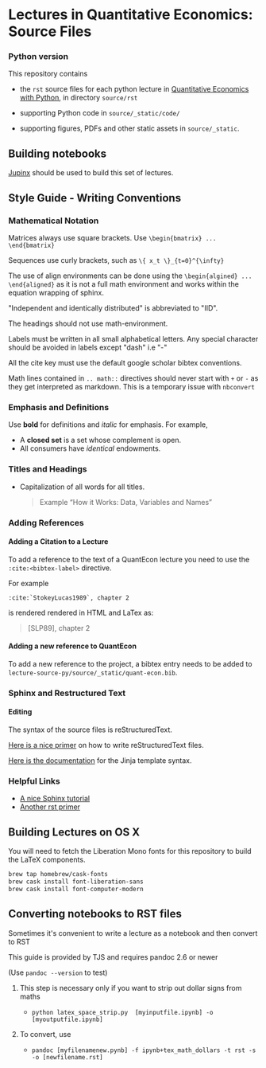 
# Lectures in Quantitative Economics: Source Files

### Python version

This repository contains

* the `rst` source files for each python lecture in [Quantitative Economics with Python](https://lectures.quantecon.org/py/), in directory `source/rst`

* supporting Python code in `source/_static/code/`

* supporting figures, PDFs and other static assets in `source/_static`.

## Building notebooks

[Jupinx](https://jupinx.quantecon.org) should be used to build this set of lectures. 

## Style Guide - Writing Conventions

### Mathematical Notation

Matrices always use square brackets. Use `\begin{bmatrix} ... \end{bmatrix}`

Sequences use curly brackets, such as `\{ x_t \}_{t=0}^{\infty}`

The use of align environments can be done using the `\begin{algined} ... \end{aligned}` as it is not a full math environment and works within the equation wrapping of sphinx.

"Independent and identically distributed" is abbreviated to "IID".

The headings should not use math-environment.

Labels must be written in all small alphabetical letters. Any special character should be avoided in labels except "dash" i.e "-"

All the cite key must use the default google scholar bibtex conventions.

Math lines contained in `.. math::` directives should never start with `+` or `-` as they get interpreted as markdown. This is a temporary issue with `nbconvert`

### Emphasis and Definitions

Use **bold** for definitions and _italic_ for emphasis. For example,

* A **closed set** is a set whose complement is open.
* All consumers have _identical_ endowments.

### Titles and Headings
* Capitalization of all words for all titles.
  > Example “How it Works: Data, Variables and Names”

### Adding References
#### Adding a Citation to a Lecture

To add a reference to the text of a QuantEcon lecture you need to use the `:cite:<bibtex-label>` directive.

For example

```
:cite:`StokeyLucas1989`, chapter 2
```

is rendered rendered in HTML and LaTex as:

> [SLP89], chapter 2

#### Adding a new reference to QuantEcon

To add a new reference to the project, a bibtex entry needs to be added to `lecture-source-py/source/_static/quant-econ.bib`.

### Sphinx and Restructured Text

#### Editing
The syntax of the source files is reStructuredText.

[Here is a nice primer](http://sphinx-doc.org/rest.html) on how to write reStructuredText files.

[Here is the documentation](http://jinja.pocoo.org/docs/dev/) for the Jinja template syntax.

### Helpful Links
* [A nice Sphinx tutorial](http://sphinx-doc.org/tutorial.html)
* [Another rst primer](http://docutils.sourceforge.net/docs/user/rst/quickstart.html)


## Building Lectures on OS X

You will need to fetch the Liberation Mono fonts for this repository to build the LaTeX components. 

```bash
brew tap homebrew/cask-fonts
brew cask install font-liberation-sans
brew cask install font-computer-modern
```

## Converting notebooks to RST files

Sometimes it's convenient to write a lecture as a notebook and then convert to
RST

This guide is provided by TJS and requires pandoc 2.6 or newer

(Use `pandoc --version` to test)

1.  This step is necessary only if you want to strip out dollar signs from maths

    *  `python latex_space_strip.py  [myinputfile.ipynb] -o [myoutputfile.ipynb]`

2.  To convert, use

    *  `pandoc [myfilenamenew.pynb] -f ipynb+tex_math_dollars -t rst -s -o [newfilename.rst]`

